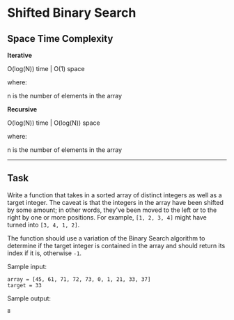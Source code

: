 # Shifted Binary Search

## Space Time Complexity

**Iterative**

O(log(N)) time | O(1) space

where:

n is the number of elements in the array

**Recursive**

O(log(N)) time | O(log(N)) space

where:

n is the number of elements in the array

---

## Task

Write a function that takes in a sorted array of distinct integers as well as a target integer. The caveat is that the integers in the array have been shifted by some amount; in other words, they've been moved to the left or to the right by one or more positions. For example, `[1, 2, 3, 4]` might have turned into `[3, 4, 1, 2]`.

The function should use a variation of the Binary Search algorithm to determine if the target integer is contained in the array and should return its index if it is, otherwise `-1`.

Sample input:

```
array = [45, 61, 71, 72, 73, 0, 1, 21, 33, 37]
target = 33
```

Sample output:

```
8
```
